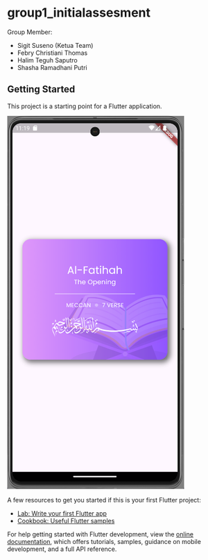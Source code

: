 # group1_initialassesment


Group Member:
- Sigit Suseno (Ketua Team)
- Febry Christiani Thomas 
- Halim Teguh Saputro 
- Shasha Ramadhani Putri 


## Getting Started

This project is a starting point for a Flutter application.

![Preview](<assets\preview.png>)

A few resources to get you started if this is your first Flutter project:

- [Lab: Write your first Flutter app](https://docs.flutter.dev/get-started/codelab)
- [Cookbook: Useful Flutter samples](https://docs.flutter.dev/cookbook)

For help getting started with Flutter development, view the
[online documentation](https://docs.flutter.dev/), which offers tutorials,
samples, guidance on mobile development, and a full API reference.